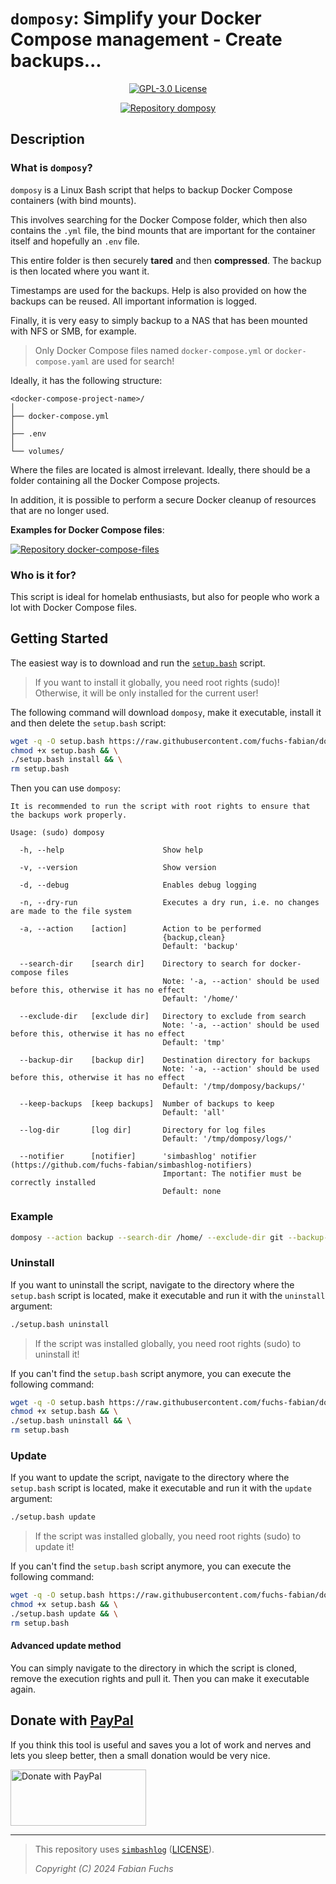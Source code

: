 # `domposy`: Simplify your Docker Compose management - Create backups...

<p align="center">
  <a href="./LICENSE">
    <img alt="GPL-3.0 License" src="https://img.shields.io/badge/GitHub-GPL--3.0-informational">
  </a>
</p>

<div align="center">
  <a href="https://github.com/fuchs-fabian/domposy">
    <img src="https://github-readme-stats.vercel.app/api/pin/?username=fuchs-fabian&repo=domposy&theme=holi&hide_border=true&border_radius=10" alt="Repository domposy"/>
  </a>
</div>

## Description

### What is `domposy`?

`domposy` is a Linux Bash script that helps to backup Docker Compose containers (with bind mounts).

This involves searching for the Docker Compose folder, which then also contains the `.yml` file, the bind mounts that are important for the container itself and hopefully an `.env` file.

This entire folder is then securely **tared** and then **compressed**. The backup is then located where you want it.

Timestamps are used for the backups. Help is also provided on how the backups can be reused. All important information is logged.

Finally, it is very easy to simply backup to a NAS that has been mounted with NFS or SMB, for example.

> Only Docker Compose files named `docker-compose.yml` or `docker-compose.yaml` are used for search!

Ideally, it has the following structure:

```plain
<docker-compose-project-name>/
│
├── docker-compose.yml
│
├── .env
│
└── volumes/
```

Where the files are located is almost irrelevant. Ideally, there should be a folder containing all the Docker Compose projects.

In addition, it is possible to perform a secure Docker cleanup of resources that are no longer used.

**Examples for Docker Compose files**:

<a href="https://github.com/fuchs-fabian/docker-compose-files">
  <img src="https://github-readme-stats.vercel.app/api/pin/?username=fuchs-fabian&repo=docker-compose-files&theme=holi&hide_border=true&border_radius=10" alt="Repository docker-compose-files"/>
</a>

### Who is it for?

This script is ideal for homelab enthusiasts, but also for people who work a lot with Docker Compose files.

## Getting Started

The easiest way is to download and run the [`setup.bash`](./setup.bash) script.

> If you want to install it globally, you need root rights (sudo)!\
> Otherwise, it will be only installed for the current user!

The following command will download `domposy`, make it executable, install it and then delete the `setup.bash` script:

```bash
wget -q -O setup.bash https://raw.githubusercontent.com/fuchs-fabian/domposy/refs/heads/main/setup.bash && \
chmod +x setup.bash && \
./setup.bash install && \
rm setup.bash
```

Then you can use `domposy`:

```plain
It is recommended to run the script with root rights to ensure that the backups work properly.

Usage: (sudo) domposy

  -h, --help                      Show help

  -v, --version                   Show version

  -d, --debug                     Enables debug logging

  -n, --dry-run                   Executes a dry run, i.e. no changes are made to the file system

  -a, --action    [action]        Action to be performed
                                  {backup,clean}
                                  Default: 'backup'

  --search-dir    [search dir]    Directory to search for docker-compose files
                                  Note: '-a, --action' should be used before this, otherwise it has no effect
                                  Default: '/home/'

  --exclude-dir   [exclude dir]   Directory to exclude from search
                                  Note: '-a, --action' should be used before this, otherwise it has no effect
                                  Default: 'tmp'

  --backup-dir    [backup dir]    Destination directory for backups
                                  Note: '-a, --action' should be used before this, otherwise it has no effect
                                  Default: '/tmp/domposy/backups/'

  --keep-backups  [keep backups]  Number of backups to keep
                                  Default: 'all'

  --log-dir       [log dir]       Directory for log files
                                  Default: '/tmp/domposy/logs/'

  --notifier      [notifier]      'simbashlog' notifier (https://github.com/fuchs-fabian/simbashlog-notifiers)
                                  Important: The notifier must be correctly installed
                                  Default: none
```

### Example

```bash
domposy --action backup --search-dir /home/ --exclude-dir git --backup-dir /tmp/domposy/backups/ --log-dir /var/log/
```

### Uninstall

If you want to uninstall the script, navigate to the directory where the `setup.bash` script is located, make it executable and run it with the `uninstall` argument:

```bash
./setup.bash uninstall
```

> If the script was installed globally, you need root rights (sudo) to uninstall it!

If you can't find the `setup.bash` script anymore, you can execute the following command:

```bash
wget -q -O setup.bash https://raw.githubusercontent.com/fuchs-fabian/domposy/refs/heads/main/setup.bash && \
chmod +x setup.bash && \
./setup.bash uninstall && \
rm setup.bash
```

### Update

If you want to update the script, navigate to the directory where the `setup.bash` script is located, make it executable and run it with the `update` argument:

```bash
./setup.bash update
```

> If the script was installed globally, you need root rights (sudo) to update it!

If you can't find the `setup.bash` script anymore, you can execute the following command:

```bash
wget -q -O setup.bash https://raw.githubusercontent.com/fuchs-fabian/domposy/refs/heads/main/setup.bash && \
chmod +x setup.bash && \
./setup.bash update && \
rm setup.bash
```

#### Advanced update method

You can simply navigate to the directory in which the script is cloned, remove the execution rights and pull it. Then you can make it executable again.

## Donate with [PayPal](https://www.paypal.com/donate/?hosted_button_id=4G9X8TDNYYNKG)

If you think this tool is useful and saves you a lot of work and nerves and lets you sleep better, then a small donation would be very nice.

<a href="https://www.paypal.com/donate/?hosted_button_id=4G9X8TDNYYNKG" target="_blank">
  <!--
    https://github.com/stefan-niedermann/paypal-donate-button
  -->
  <img src="https://raw.githubusercontent.com/stefan-niedermann/paypal-donate-button/master/paypal-donate-button.png" style="height: 90px; width: 217px;" alt="Donate with PayPal"/>
</a>

---

> This repository uses [`simbashlog`](https://github.com/fuchs-fabian/simbashlog) ([LICENSE](https://github.com/fuchs-fabian/simbashlog/blob/main/LICENSE)).
>
> *Copyright (C) 2024 Fabian Fuchs*

